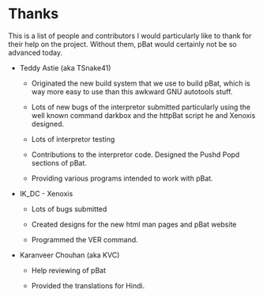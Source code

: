 # Thanks #

This is a list of people and contributors I would particularly like to thank 
for their help on the project. Without them, pBat would certainly not be so 
advanced today.

* Teddy Astie \(aka TSnake41\)

  * Originated the new build system that we use to build pBat, which is way 
    more easy to use than this awkward GNU autotools stuff.

  * Lots of new bugs of the interpretor submitted particularly using the well 
    known command darkbox and the httpBat script he and Xenoxis designed.

  * Lots of interpretor testing

  * Contributions to the interpretor code. Designed the Pushd Popd sections of 
    pBat.

  * Providing various programs intended to work with pBat.

* IK\_DC - Xenoxis

  * Lots of bugs submitted

  * Created designs for the new html man pages and pBat website

  * Programmed the VER command.

* Karanveer Chouhan \(aka KVC\)

  * Help reviewing of pBat

  * Provided the translations for Hindi. 

